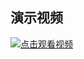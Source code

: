 ## 演示视频  
[![点击观看视频](https://img.youtube.com/vi/oW6DVXXmjyU/0.jpg)](https://www.youtube.com/watch?v=oW6DVXXmjyU)
